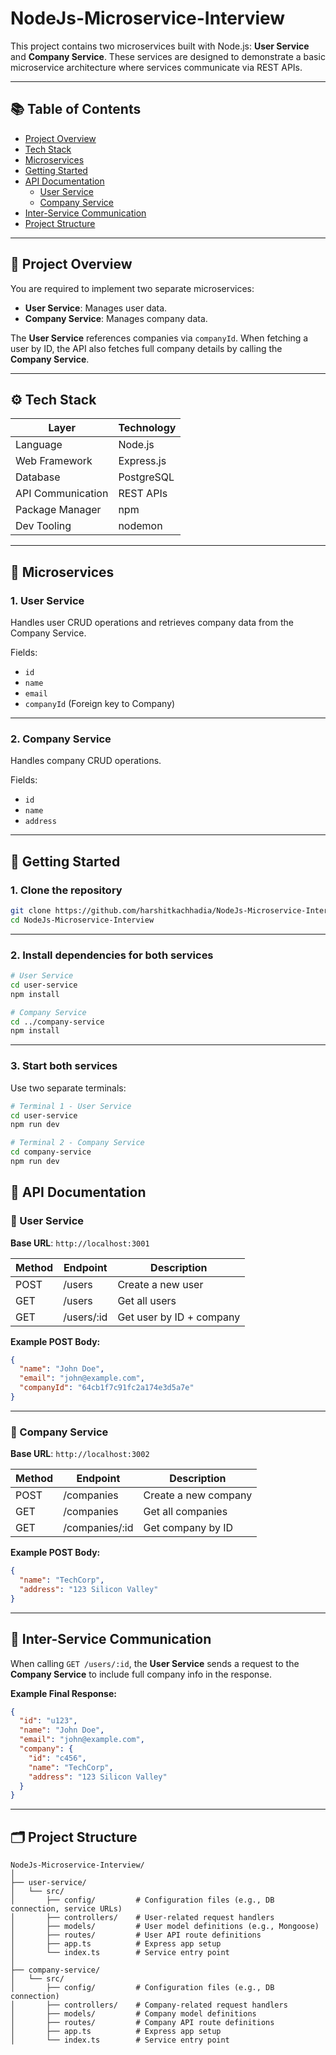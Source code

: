 
# NodeJs-Microservice-Interview

This project contains two microservices built with Node.js: **User Service** and **Company Service**. These services are designed to demonstrate a basic microservice architecture where services communicate via REST APIs. 

---

## 📚 Table of Contents

- [Project Overview](#project-overview)
- [Tech Stack](#tech-stack)
- [Microservices](#microservices)
- [Getting Started](#getting-started)
- [API Documentation](#api-documentation)
  - [User Service](#user-service)
  - [Company Service](#company-service)
- [Inter-Service Communication](#inter-service-communication)
- [Project Structure](#project-structure)



---

## 📌 Project Overview

You are required to implement two separate microservices:

- **User Service**: Manages user data.
- **Company Service**: Manages company data.

The **User Service** references companies via `companyId`. When fetching a user by ID, the API also fetches full company details by calling the **Company Service**.

---

## ⚙️ Tech Stack

| Layer              | Technology       |
|--------------------|------------------|
| Language           | Node.js          |
| Web Framework      | Express.js       |
| Database           | PostgreSQL
| API Communication  | REST APIs        |
| Package Manager    | npm              |
| Dev Tooling        | nodemon          |

---

## 🧩 Microservices

### 1. **User Service**

Handles user CRUD operations and retrieves company data from the Company Service.

Fields:

- `id` 
- `name`
- `email`
- `companyId` (Foreign key to Company)

---

### 2. **Company Service**

Handles company CRUD operations.

Fields:

- `id` 
- `name`
- `address`

---

## 🚀 Getting Started

### 1. Clone the repository

```bash
git clone https://github.com/harshitkachhadia/NodeJs-Microservice-Interview.git
cd NodeJs-Microservice-Interview
```

---

### 2. Install dependencies for both services

```bash
# User Service
cd user-service
npm install

# Company Service
cd ../company-service
npm install
```

---


### 3. Start both services

Use two separate terminals:

```bash
# Terminal 1 - User Service
cd user-service
npm run dev

# Terminal 2 - Company Service
cd company-service
npm run dev
```

## 📡 API Documentation

### 📘 User Service

**Base URL**: `http://localhost:3001`

| Method | Endpoint      | Description                 |
|--------|---------------|-----------------------------|
| POST   | /users        | Create a new user           |
| GET    | /users        | Get all users               |
| GET    | /users/:id    | Get user by ID + company    |

**Example POST Body:**

```json
{
  "name": "John Doe",
  "email": "john@example.com",
  "companyId": "64cb1f7c91fc2a174e3d5a7e"
}
```

---

### 📘 Company Service

**Base URL**: `http://localhost:3002`

| Method | Endpoint       | Description              |
|--------|----------------|--------------------------|
| POST   | /companies     | Create a new company     |
| GET    | /companies     | Get all companies        |
| GET    | /companies/:id | Get company by ID        |

**Example POST Body:**

```json
{
  "name": "TechCorp",
  "address": "123 Silicon Valley"
}
```

---

## 🔗 Inter-Service Communication

When calling `GET /users/:id`, the **User Service** sends a request to the **Company Service** to include full company info in the response.

**Example Final Response:**

```json
{
  "id": "u123",
  "name": "John Doe",
  "email": "john@example.com",
  "company": {
    "id": "c456",
    "name": "TechCorp",
    "address": "123 Silicon Valley"
  }
}
```

---

## 🗂️ Project Structure

```plaintext
NodeJs-Microservice-Interview/
│
├── user-service/
│   └── src/
│       ├── config/         # Configuration files (e.g., DB connection, service URLs)
│       ├── controllers/    # User-related request handlers
│       ├── models/         # User model definitions (e.g., Mongoose)
│       ├── routes/         # User API route definitions
│       ├── app.ts          # Express app setup
│       └── index.ts        # Service entry point
│
├── company-service/
│   └── src/
│       ├── config/         # Configuration files (e.g., DB connection)
│       ├── controllers/    # Company-related request handlers
│       ├── models/         # Company model definitions
│       ├── routes/         # Company API route definitions
│       ├── app.ts          # Express app setup
│       └── index.ts        # Service entry point


